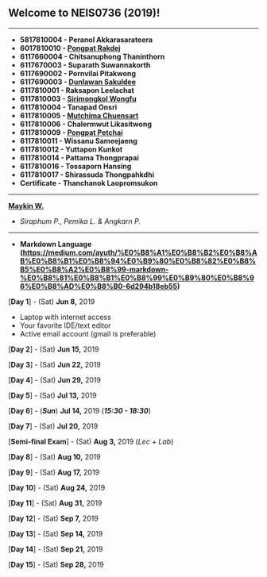 ## Welcome to NEIS0736 (2019)!

---

* **5817810004 - Peranol Akkarasarateera**
* **6017810010 - [Pongpat Rakdej](https://github.com/pp717)**
* **6117660004 - Chitsanuphong Thaninthorn**
* **6117670003 - Suparath Suwannakorth**
* **6117690002 - Pornvilai Pitakwong**
* **6117690003 - [Dunlawan Sakuldee](https://dunlawan.github.io/)**
* **6117810001 - Raksapon Leelachat**
* **6117810003 - [Sirimongkol Wongfu](https://g3minii.github.io/)**
* **6117810004 - Tanapad Onsri**
* **6117810005 - [Mutchima Chuensart](https://mutchimo.github.io/)**
* **6117810006 - Chalermwut Likasitwong**
* **6117810009 - [Pongpat Petchai](https://numl3er47.github.io/)**
* **6117810011 - Wissanu Sameejaeng**
* **6117810012 - Yuttapon Kunkot**
* **6117810014 - Pattama Thongprapai**
* **6117810016 - Tossaporn Hansing**
* **6117810017 - Shirassuda Thongpahkdhi**
* **Certificate - Thanchanok Laopromsukon**

---

**[Maykin W.](https://maeklong.github.io/)**
* *Siraphum P.*, *Pemika L.* *&* *Angkarn P.*

---
* **Markdown Language (https://medium.com/ayuth/%E0%B8%A1%E0%B8%B2%E0%B8%AB%E0%B8%B1%E0%B8%94%E0%B9%80%E0%B8%82%E0%B8%B5%E0%B8%A2%E0%B8%99-markdown-%E0%B8%81%E0%B8%B1%E0%B8%99%E0%B9%80%E0%B8%96%E0%B8%AD%E0%B8%B0-6d294b18eb55)**

[**Day 1**] - (Sat) **Jun 8,** 2019
*  Laptop with internet access
*  Your favorite IDE/text editor
*  Active email account (gmail is preferable)

[**Day 2**] - (Sat) **Jun 15,** 2019

[**Day 3**] - (Sat) **Jun 22,** 2019

[**Day 4**] - (Sat) **Jun 29,** 2019

[**Day 5**] - (Sat) **Jul 13,** 2019

[**Day 6**] - (***Sun***) **Jul 14,** 2019 (***15:30 - 18:30***)

[**Day 7**] - (Sat) **Jul 20,** 2019

[**Semi-final Exam**] - (Sat) **Aug 3,** 2019 (*Lec + Lab*)

[**Day 8**] - (Sat) **Aug 10,** 2019

[**Day 9**] - (Sat) **Aug 17,** 2019

[**Day 10**] - (Sat) **Aug 24,** 2019

[**Day 11**] - (Sat) **Aug 31,** 2019

[**Day 12**] - (Sat) **Sep 7,** 2019

[**Day 13**] - (Sat) **Sep 14,** 2019

[**Day 14**] - (Sat) **Sep 21,** 2019

[**Day 15**] - (Sat) **Sep 28,** 2019
